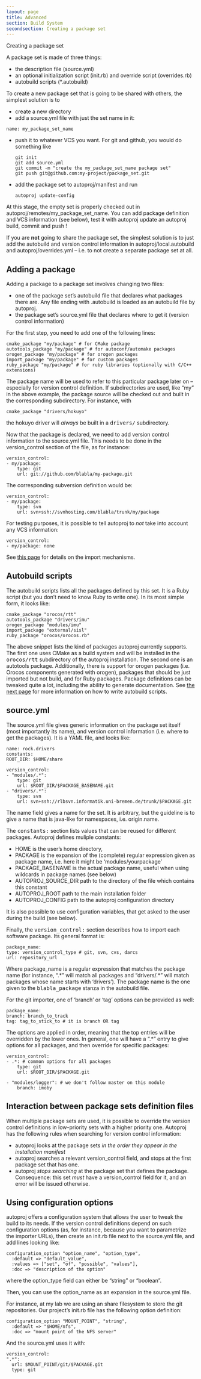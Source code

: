 ```yaml
---
layout: page
title: Advanced
section: Build System
secondsection: Creating a package set
---
```

<div class="content2">
<div class="content2-pagetitle">Creating a package set</div>
<div class="content2-container line-box">
<div class="content2-container-1col">



<p>A package set is made of three things:</p>

<ul>
<li>the description file (source.yml)</li>
<li>an optional initialization script (init.rb) and override script
(overrides.rb)</li>
<li>autobuild scripts (*.autobuild)</li>
</ul>

<p>To create a new package set that is going to be shared with others, the simplest
solution is to</p>

<ul>
<li>create a new directory</li>
<li>add a source.yml file with just the set name in it:</li>
</ul>

<pre><code class="language-yaml">name: my_package_set_name
</code></pre>

<ul>
<li>
  <p>push it to whatever VCS you want. For git and github, you would do
something like</p>

  <pre><code>git init
git add source.yml
git commit -m "create the my_package_set_name package set"
git push git@github.com:my-project/package_set.git
</code></pre>
</li>
<li>
  <p>add the package set to autoproj/manifest and run</p>

  <pre><code>autoproj update-config
</code></pre>
</li>
</ul>

<p>At this stage, the empty set is properly checked out in
autoproj/remotes/my_package_set_name. You can add package definition and VCS
information (see below), test it with autoproj update an autoproj build, commit
and push !</p>

<p>If you are <strong>not</strong> going to share the package set, the simplest solution is to
just add the autobuild and version control information in
autoproj/local.autobuild and autoproj/overrides.yml &ndash; i.e. to not create a
separate package set at all.</p>

<h2 id="adding-a-package">Adding a package</h2>

<p>Adding a package to a package set involves changing two files:</p>

<ul>
<li>one of the package set&rsquo;s autobuild file that declares what packages there
are. Any file ending with .autobuild is loaded as an autobuild file by
autoproj.</li>
<li>the package set&rsquo;s source.yml file that declares where to get it (version
control information)</li>
</ul>

<p>For the first step, you need to add one of the following lines:</p>

<pre><code class="language-ruby">cmake_package "my/package" # for CMake package
autotools_package "my/package" # for autoconf/automake packages
orogen_package "my/package" # for orogen packages
import_package "my/package" # for custom packages
ruby_package "my/package" # for ruby libraries (optionally with C/C++ extensions)
</code></pre>

<p>The package name will be used to refer to this particular package later on &ndash;
especially for version control definition. If subdirectories are used, like &ldquo;my&rdquo;
in the above example, the package source will be checked out and built in the
corresponding subdirectory. For instance, with</p>

<pre><code class="language-ruby">cmake_package "drivers/hokuyo"
</code></pre>

<p>the hokuyo driver will <em>always</em> be built in a <tt>drivers/</tt> subdirectory.</p>

<p>Now that the package is declared, we need to add version control information to
the source.yml file. This needs to be done in the version_control section of
the file, as for instance:</p>

<pre><code class="language-yaml">version_control:
- my/package:
    type: git
    url: git://github.com/blabla/my-package.git
</code></pre>

<p>The corresponding subversion definition would be:</p>

<pre><code class="language-yaml">version_control:
- my/package:
    type: svn
    url: svn+ssh://svnhosting.com/blabla/trunk/my/package
</code></pre>

<p>For testing purposes, it is possible to tell autoproj to <em>not</em> take into account
any VCS information:</p>

<pre><code class="language-yaml">version_control:
- my/package: none
</code></pre>

<p>See <a href="importers.html">this page</a> for details on the import mechanisms.</p>

<h2 id="autobuild-scripts">Autobuild scripts</h2>
<p>The autobuild scripts lists all the packages defined by this set. It is a
Ruby script (but you don&rsquo;t need to know Ruby to write one). In its most simple
form, it looks like:</p>

<pre><code class="language-ruby">cmake_package "orocos/rtt"
autotools_package "drivers/imu"
orogen_package "modules/imu"
import_package "external/sisl"
ruby_package "orocos/orocos.rb"
</code></pre>

<p>The above snippet lists the kind of packages autoproj currently supports. The first one uses CMake as a build
system and will be installed in the <tt>orocos/rtt</tt> subdirectory of the
autoproj installation. The second one is an autotools package. Additionally, there is support for
orogen packages (i.e. Orocos components generated with orogen), packages that should be just imported but not build, and for Ruby packages. Package definitions can be tweaked quite a lot, including the ability to generate
documentation. See <a href="autobuild.html">the next page</a> for more information on how to write autobuild
scripts.</p>

<h2 id="sourceyml">source.yml</h2>
<p>The source.yml file gives generic information on the package set itself (most
importantly its name), and version control information (i.e. where to get the
packages). It is a YAML file, and looks like:</p>

<pre><code class="language-yaml">name: rock.drivers
constants:
ROOT_DIR: $HOME/share

version_control:
- "modules/.*":
    type: git
    url: $ROOT_DIR/$PACKAGE_BASENAME.git
- "drivers/.*":
    type: svn
    url: svn+ssh://rlbsvn.informatik.uni-bremen.de/trunk/$PACKAGE.git
</code></pre>

<p>The name field gives a name for the set. It is arbitrary, but the guideline
is to give a name that is java-like for namespaces, i.e. origin.name.</p>

<p>The <tt>constants:</tt> section lists values that can be reused for different
packages. Autoproj defines muliple constants:</p>

<ul>
<li>HOME is the user&rsquo;s home directory,</li>
<li>PACKAGE is the expansion of the (complete) regular expression given as package name, i.e. here it might be
&lsquo;modules/yourpackage&rsquo;</li>
<li>PACKAGE_BASENAME is the actual package name, useful when using wildcards in package
names (see below)</li>
<li>AUTOPROJ_SOURCE_DIR path to the directory of the file which contains this constant</li>
<li>AUTOPROJ_ROOT path to the main installation folder</li>
<li>AUTOPROJ_CONFIG path to the autoproj configuration directory</li>
</ul>

<p>It is also possible to use configuration variables, that get asked to the user
during the build (see below).</p>

<p>Finally, the <tt>version_control:</tt> section describes how to import each
software package. Its general format is:</p>

<pre><code class="language-yaml">package_name:
type: version_control_type # git, svn, cvs, darcs
url: repository_url
</code></pre>

<p>Where package_name is a regular expression that matches the package name (for
instance, &ldquo;.*&rdquo; will match all packages and &ldquo;drivers/.*&rdquo; will match packages
whose name starts with &lsquo;drivers&rsquo;). The package name is the one given to the
<tt>blabla_package</tt> stanza in the autobuild file.</p>

<p>For the git importer, one of &lsquo;branch&rsquo; or &lsquo;tag&rsquo; options can be provided as well:</p>

<pre><code class="language-yaml">package_name:
branch: branch_to_track
tag: tag_to_stick_to # it is branch OR tag
</code></pre>

<p>The options are applied in order, meaning that the top entries will be overridden
by the lower ones. In general, one will have a &ldquo;.*&rdquo; entry to give options for
all packages, and then override for specific packages:</p>

<pre><code class="language-yaml">version_control:
- .*: # common options for all packages
    type: git
    url: $ROOT_DIR/$PACKAGE.git

- "modules/logger": # we don't follow master on this module
    branch: imoby
</code></pre>

<h2 id="interaction-between-package-sets-definition-files">Interaction between package sets definition files</h2>
<p>When multiple package sets are used, it is possible to override the version
control definitions in low-priority sets with a higher priority one. Autoproj
has the following rules when searching for version control information:</p>

<ul>
<li>autoproj looks at the package sets <em>in the order they appear in the
installation manifest</em></li>
<li>autoproj searches a relevant version_control field, and stops at the first
package set that has one.</li>
<li>autoproj <em>stops searching</em> at the package set that defines the package.
Consequence: this set <em>must</em> have a version_control field for it, and an
error will be issued otherwise.</li>
</ul>

<h2 id="configopts">Using configuration options</h2>
<p>autoproj offers a configuration system that allows the user to tweak the build
to its needs. If the version control definitions depend on such configuration
options (as, for instance, because you want to parametrize the importer URLs),
then create an init.rb file next to the source.yml file, and add lines looking
like:</p>

<pre><code class="language-ruby">configuration_option "option_name", "option_type",
  :default =&gt; "default_value",
  :values =&gt; ["set", "of", "possible", "values"],
  :doc =&gt; "description of the option"
</code></pre>

<p>where the option_type field can either be &ldquo;string&rdquo; or &ldquo;boolean&rdquo;.</p>

<p>Then, you can use the option_name as an expansion in the source.yml file.</p>

<p>For instance, at my lab we are using an share filesystem to store the git
repositories. Our project&rsquo;s init.rb file has the following option definition:</p>

<pre><code class="language-ruby">configuration_option "MOUNT_POINT", "string",
  :default =&gt; "$HOME/nfs",
  :doc =&gt; "mount point of the NFS server"
</code></pre>

<p>And the source.yml uses it with:</p>

<pre><code class="language-yaml">version_control:
".*":
  url: $MOUNT_POINT/git/$PACKAGE.git
  type: git
</code></pre>



</div>
</div>
</div>
